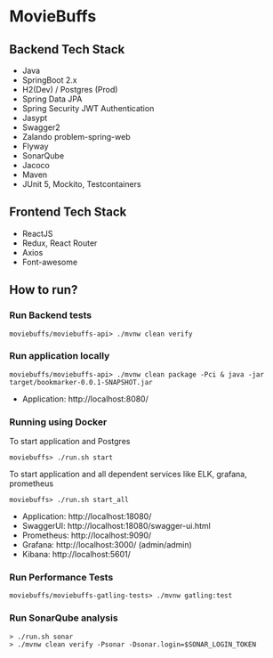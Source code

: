# MovieBuffs

## Backend Tech Stack
* Java
* SpringBoot 2.x
* H2(Dev) / Postgres (Prod)
* Spring Data JPA
* Spring Security JWT Authentication
* Jasypt
* Swagger2
* Zalando problem-spring-web
* Flyway
* SonarQube
* Jacoco
* Maven
* JUnit 5, Mockito, Testcontainers

## Frontend Tech Stack
* ReactJS
* Redux, React Router
* Axios
* Font-awesome

## How to run?

### Run Backend tests

`moviebuffs/moviebuffs-api> ./mvnw clean verify`

### Run application locally

`moviebuffs/moviebuffs-api> ./mvnw clean package -Pci & java -jar target/bookmarker-0.0.1-SNAPSHOT.jar`

* Application: http://localhost:8080/

### Running using Docker

To start application and Postgres

`moviebuffs> ./run.sh start`

To start application and all dependent services like ELK, grafana, prometheus

`moviebuffs> ./run.sh start_all`

* Application: http://localhost:18080/
* SwaggerUI: http://localhost:18080/swagger-ui.html
* Prometheus: http://localhost:9090/
* Grafana: http://localhost:3000/ (admin/admin)
* Kibana: http://localhost:5601/ 

### Run Performance Tests

`moviebuffs/moviebuffs-gatling-tests> ./mvnw gatling:test`

### Run SonarQube analysis

```
> ./run.sh sonar
> ./mvnw clean verify -Psonar -Dsonar.login=$SONAR_LOGIN_TOKEN
```
